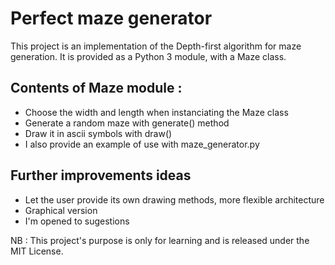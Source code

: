 # Perfect maze generator

This project is an implementation of the Depth-first algorithm for maze generation.
It is provided as a Python 3 module, with a Maze class.

## Contents of Maze module :

- Choose the width and length when instanciating the Maze class
- Generate a random maze with generate() method
- Draw it in ascii symbols with draw()
- I also provide an example of use with maze_generator.py

## Further improvements ideas

- Let the user provide its own drawing methods, more flexible architecture
- Graphical version
- I'm opened to sugestions

NB : This project's purpose is only for learning and is released under the MIT License.